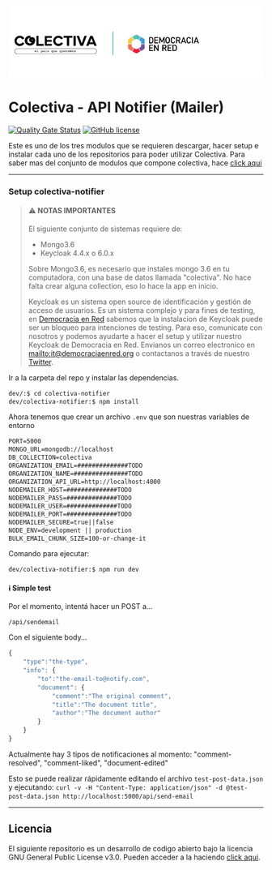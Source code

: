 ![Header](docs/header-doc.png)

# Colectiva - API Notifier (Mailer)

[![Quality Gate Status](https://sonarcloud.io/api/project_badges/measure?project=DemocraciaEnRed_leyesabiertas-notifier&metric=alert_status)](https://sonarcloud.io/dashboard?id=DemocraciaEnRed_leyesabiertas-notifier)
[![GitHub license](https://img.shields.io/github/license/DemocraciaEnRed/colectiva-notifier)](https://github.com/DemocraciaEnRed/colectiva-notifier/blob/master/LICENSE)

Este es uno de los tres modulos que se requieren descargar, hacer setup e instalar cada uno de los repositorios para poder utilizar Colectiva.
Para saber mas del conjunto de modulos que compone colectiva, hace [click aqui](https://github.com/DemocraciaEnRed/colectiva) 

---

### Setup colectiva-notifier

> #### ⚠️ NOTAS IMPORTANTES
> 
> El siguiente conjunto de sistemas requiere de:
> - Mongo3.6
> - Keycloak 4.4.x o 6.0.x
> 
> Sobre Mongo3.6, es necesario que instales mongo 3.6 en tu computadora, con una base de datos llamada "colectiva". No hace falta crear alguna collection, eso lo hace la app en inicio.
> 
> Keycloak es un sistema open source de identificación y gestión de acceso de usuarios. Es un sistema complejo y para fines de testing, en [Democracia en Red](https://democraciaenred.org) sabemos que la instalacion de Keycloak puede ser un bloqueo para intenciones de testing. Para eso, comunicate con nosotros y podemos ayudarte a hacer el setup y utilizar nuestro Keycloak de Democracia en Red. Envianos un correo electronico en [mailto:it@democraciaenred.org](it@democraciaenred.org) o contactanos a través de nuestro [Twitter](https://twitter.com/fundacionDER).


Ir a la carpeta del repo y instalar las dependencias.

```
dev/:$ cd colectiva-notifier
dev/colectiva-notifier:$ npm install
```

Ahora tenemos que crear un archivo `.env` que son nuestras variables de entorno

```env
PORT=5000
MONGO_URL=mongodb://localhost
DB_COLLECTION=colectiva
ORGANIZATION_EMAIL=##############TODO
ORGANIZATION_NAME=###############TODO
ORGANIZATION_API_URL=http://localhost:4000
NODEMAILER_HOST=##############TODO
NODEMAILER_PASS=##############TODO
NODEMAILER_USER=##############TODO
NODEMAILER_PORT=##############TODO
NODEMAILER_SECURE=true||false
NODE_ENV=development || production
BULK_EMAIL_CHUNK_SIZE=100-or-change-it
```

Comando para ejecutar:

```
dev/colectiva-notifier:$ npm run dev
```

#### ℹ Simple test

Por el momento, intentá hacer un POST a...

```
/api/sendemail
```

Con el siguiente body...

```javascript
{
	"type":"the-type",
	"info": {
		"to":"the-email-to@notify.com",
		"document": {
			"comment":"The original comment",
			"title":"The document title",
			"author":"The document author"
		}
	}
}
```

Actualmente hay 3 tipos de notificaciones al momento: "comment-resolved", "comment-liked", "document-edited"

Esto se puede realizar rápidamente editando el archivo `test-post-data.json` y ejecutando:
`curl -v -H "Content-Type: application/json" -d @test-post-data.json http://localhost:5000/api/send-email`

---

## Licencia

El siguiente repositorio es un desarrollo de codigo abierto bajo la licencia GNU General Public License v3.0. Pueden acceder a la haciendo [click aqui](./LICENSE).
